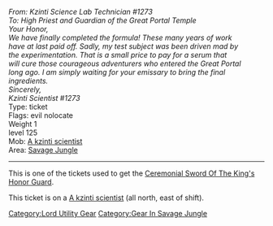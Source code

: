 *From: Kzinti Science Lab Technician \#1273*  
*To: High Priest and Guardian of the Great Portal Temple*  
*Your Honor,*  
*We have finally completed the formula! These many years of work*  
*have at last paid off. Sadly, my test subject was been driven mad by*  
*the experimentation. That is a small price to pay for a serum that*  
*will cure those courageous adventurers who entered the Great Portal*  
*long ago. I am simply waiting for your emissary to bring the final*  
*ingredients.*  
*Sincerely,*  
*Kzinti Scientist \#1273*  
Type: ticket  
Flags: evil nolocate  
Weight 1  
level 125  
Mob: [A kzinti scientist](A_kzinti_scientist "wikilink")  
Area: [Savage Jungle](:Category:Savage_Jungle "wikilink")

------------------------------------------------------------------------

This is one of the tickets used to get the [Ceremonial Sword Of The
King's Honor
Guard](Ceremonial_Sword_Of_The_King's_Honor_Guard "wikilink").

This ticket is on a [A kzinti scientist](A_kzinti_scientist "wikilink")
(all north, east of shift).

[Category:Lord Utility Gear](Category:Lord_Utility_Gear "wikilink")
[Category:Gear In Savage
Jungle](Category:Gear_In_Savage_Jungle "wikilink")
